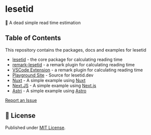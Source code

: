 # lesetid

📖 A dead simple read time estimation

## Table of Contents

This repository contains the packages, docs and examples for lesetid

- [lesetid](https://github.com/luxass/lesetid/tree/main/packages/lesetid) - the
  core package for calculating reading time
- [remark-lesetid](https://github.com/luxass/lesetid/tree/main/packages/remark-lesetid) - a
  remark plugin for calculating reading time
- [VSCode Extension](https://github.com/luxass/lesetid/tree/main/packages/remark-lesetid) - a
  remark plugin for calculating reading time
- [Playground Site](https://github.com/luxass/lesetid/tree/main/www) - Source
  for lesetid.dev
- [Nuxt](https://github.com/luxass/lesetid/tree/main/examples/with-nuxt) -
  A simple example using [Nuxt](https://nuxt.com)
- [Next.JS](https://github.com/luxass/lesetid/tree/main/examples/with-next) -
  A simple example using [Next.js](https://nextjs.org)
- [Astri](https://github.com/luxass/lesetid/tree/main/examples/with-astro) -
  A simple example using [Astro](https://astro.build)



[Report an Issue](https://github.com/luxass/lesetid/issues/new)

## 📄 License

Published under [MIT License](./LICENSE).
